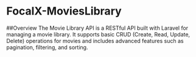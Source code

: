 
# FocalX-MoviesLibrary
##Overview
The Movie Library API is a RESTful API built with Laravel for managing a movie library. It supports basic CRUD (Create, Read, Update, Delete) operations for movies and includes advanced features such as pagination, filtering, and sorting.

